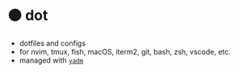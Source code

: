 # ⚫️ dot

- dotfiles and configs
- for nvim, tmux, fish, macOS, iterm2, git, bash, zsh, vscode, etc.
- managed with [`yadm`](https://yadm.io/#)
